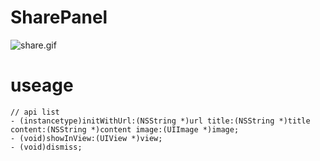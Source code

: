 # SharePanel

![share.gif](https://i.loli.net/2018/07/31/5b5fe7dd1ee40.gif)

# useage

```objc
// api list 
- (instancetype)initWithUrl:(NSString *)url title:(NSString *)title content:(NSString *)content image:(UIImage *)image; 
- (void)showInView:(UIView *)view; 
- (void)dismiss;
```